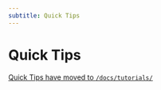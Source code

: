 ```yaml
---
subtitle: Quick Tips
---
```

# Quick Tips

[Quick Tips have moved to `/docs/tutorials/`](/docs/tutorials/)